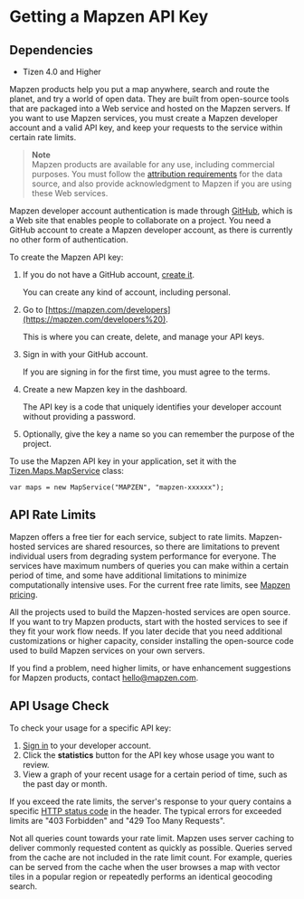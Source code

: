 # Getting a Mapzen API Key
## Dependencies
-   Tizen 4.0 and Higher

Mapzen products help you put a map anywhere, search and route the planet, and try a world of open data. They are built from open-source tools that are packaged into a Web service and hosted on the Mapzen servers. If you want to use Mapzen services, you must create a Mapzen developer account and a valid API key, and keep your requests to the service within certain rate limits.


> **Note**   
> Mapzen products are available for any use, including commercial purposes. You must follow the [attribution requirements](https://mapzen.com/rights/) for the data source, and also provide acknowledgment to Mapzen if you are using these Web services.


Mapzen developer account authentication is made through [GitHub](https://github.com), which is a Web site that enables people to collaborate on a project. You need a GitHub account to create a Mapzen developer account, as there is currently no other form of authentication.

To create the Mapzen API key:

1.  If you do not have a GitHub account, [create it](https://github.com/join).

    You can create any kind of account, including personal.

2.  Go to [https://mapzen.com/developers](https://mapzen.com/developers%20).

    This is where you can create, delete, and manage your API keys.

3.  Sign in with your GitHub account.

    If you are signing in for the first time, you must agree to the terms.

4.  Create a new Mapzen key in the dashboard.

    The API key is a code that uniquely identifies your developer account without providing a password.

5.  Optionally, give the key a name so you can remember the purpose of the project.

To use the Mapzen API key in your application, set it with the [Tizen.Maps.MapService](https://developer.tizen.org/dev-guide/csapi/api/Tizen.Maps.MapService.html) class:

``` 
var maps = new MapService("MAPZEN", "mapzen-xxxxxx");
```

<a name="rate_limit"></a>
## API Rate Limits

Mapzen offers a free tier for each service, subject to rate limits. Mapzen-hosted services are shared resources, so there are limitations to prevent individual users from degrading system performance for everyone. The services have maximum numbers of queries you can make within a certain period of time, and some have additional limitations to minimize computationally intensive uses. For the current free rate limits, see [Mapzen pricing](https://mapzen.com/pricing/).

All the projects used to build the Mapzen-hosted services are open source. If you want to try Mapzen products, start with the hosted services to see if they fit your work flow needs. If you later decide that you need additional customizations or higher capacity, consider installing the open-source code used to build Mapzen services on your own servers.

If you find a problem, need higher limits, or have enhancement suggestions for Mapzen products, contact <hello@mapzen.com>.


<a name="check"></a>
## API Usage Check 

To check your usage for a specific API key:

1.  [Sign in](https://mapzen.com/developers) to your developer account.
2.  Click the **statistics** button for the API key whose usage you want to review.
3.  View a graph of your recent usage for a certain period of time, such as the past day or month.

If you exceed the rate limits, the server's response to your query contains a specific [HTTP status code](https://en.wikipedia.org/wiki/List_of_HTTP_status_codes) in the header. The typical errors for exceeded limits are "403 Forbidden" and "429 Too Many Requests".

Not all queries count towards your rate limit. Mapzen uses server caching to deliver commonly requested content as quickly as possible. Queries served from the cache are not included in the rate limit count. For example, queries can be served from the cache when the user browses a map with vector tiles in a popular region or repeatedly performs an identical geocoding search.
